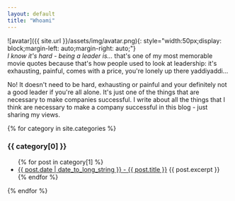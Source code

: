 ```yaml
---
layout: default 
title: "Whoami"
---
```


![avatar]({{ site.url }}/assets/img/avatar.png){: style="width:50px;display: block;margin-left: auto;margin-right: auto;"}  
_I know it's hard - being a leader is..._ that's one of my most memorable movie quotes because that's how people used to look at leadership: it's exhausting, painful, comes with a price, you're lonely up there yaddiyaddi...

No! It doesn't need to be hard, exhausting or painful and your definitely not a good leader if you're all alone. It's just one of the things that are necessary to make companies successful. I write about all the things that I think are necessary to make a company successful in this blog - just sharing my views.

{% for category in site.categories %}
  <h3>{{ category[0] }}</h3>
<ul>
  {% for post in category[1] %}
    <li>
      <a href="{{ post.url }}">{{ post.date | date_to_long_string }} - {{ post.title }}</a>
      {{ post.excerpt }}
    </li>
  {% endfor %}
</ul>
{% endfor %}